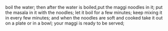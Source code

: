 boil the water;
then after the water is boiled,put the maggi noodles in it;
put the masala in it with the noodles;
let it boil for a few minutes;
keep mixing it in every few minutes;
and when the noodles are soft and cooked take it out on a plate or in a bowl;
your maggi is ready to be served;
